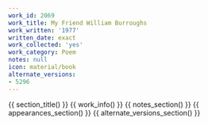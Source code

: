 ```yaml
---
work_id: 2069
work_title: My Friend William Burroughs
work_written: '1977'
written_date: exact
work_collected: 'yes'
work_category: Poem
notes: null
icon: material/book
alternate_versions:
- 5296
---
```


{{ section_title() }}
{{ work_info() }}
{{ notes_section() }}
{{ appearances_section() }}
{{ alternate_versions_section() }}